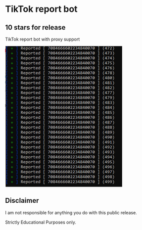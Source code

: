 # TikTok report bot

## 10 stars for release


TikTok report bot with proxy support




![Screenshot](Capture.PNG)



## Disclaimer
I am not responsible for anything you do with this public release.

Strictly Educational Purposes only.
